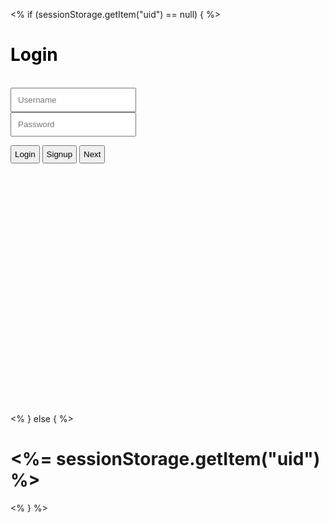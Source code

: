 
<body>
    <script src="{{ '/assets/js/login.js' | relative_url }}"></script>
<body>
<div style="padding: 200px;"></div>
<div class="page-header" style="padding: 350px height: 20%; border-radius: 50px;">

<!--Login Frontmatter-->
<% if (sessionStorage.getItem("uid") == null) { %>
    <h1 style="color: black;" id="L">Login</h1><br>
    <input type="text" placeholder="Username" id = "username" style="color: black; padding: 10px;"><br>
    <input type="password" placeholder="Password" id = "password" style="color: black; padding: 10px;"><br>
    <p></p>
    <p id="message"></p>
    <button style="padding: 5px; color: black; flex: 50%" onclick="login()">Login</button>
    <button style="padding: 5px; color: black; flex: 50%" onclick="location.href='https://jakewarren2414.github.io/dolphins2/signup'">Signup</button>
    <button style="padding: 5px; color: black; flex: 50%" onclick="location.href='https://jakewarren2414.github.io/dolphins2/#Title'">Next</button>
    </div>
    <div style="padding: 200px;"></div>
<% } else { %>
    <h1><%= sessionStorage.getItem("uid") %></h1>
<% } %>